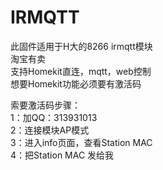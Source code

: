 # IRMQTT
此固件适用于H大的8266 irmqtt模块    
淘宝有卖    
支持Homekit直连，mqtt，web控制    
想要Homekit功能必须要有激活码    


索要激活码步骤：    
 1：加QQ：313931013    
 2：连接模块AP模式    
 3：进入info页面，查看Station MAC    
 4：把Station MAC 发给我    
 
